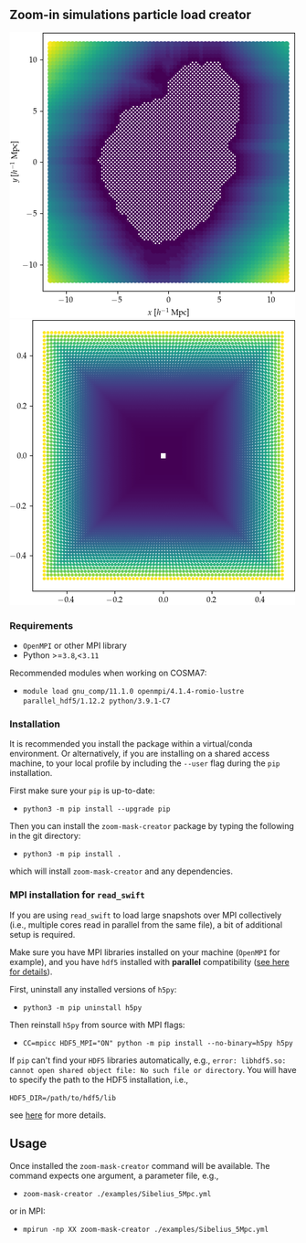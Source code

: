 ## Zoom-in simulations particle load creator

<p float="left">
  <img src="/examples/5Mpc_1_high_res.png" width="500" />
  <img src="/examples/5Mpc_1_low_res_skins.png" width="500" /> 
</p>

### Requirements

* `OpenMPI` or other MPI library
* Python >=`3.8`,<`3.11`

Recommended modules when working on COSMA7:

* `module load gnu_comp/11.1.0 openmpi/4.1.4-romio-lustre parallel_hdf5/1.12.2 python/3.9.1-C7`

### Installation

It is recommended you install the package within a virtual/conda environment.
Or alternatively, if you are installing on a shared access machine, to your
local profile by including the `--user` flag during the `pip` installation.

First make sure your `pip` is up-to-date:

* `python3 -m pip install --upgrade pip`

Then you can install the `zoom-mask-creator` package by typing the following in
the git directory:

* `python3 -m pip install .`

which will install `zoom-mask-creator` and any dependencies.

### MPI installation for `read_swift`

If you are using `read_swift` to load large snapshots over MPI collectively
(i.e., multiple cores read in parallel from the same file), a bit of additional
setup is required.

Make sure you have MPI libraries installed on your machine (`OpenMPI` for example), and you have `hdf5` installed with **parallel** compatibility ([see here for details](https://docs.h5py.org/en/stable/mpi.html)).

First, uninstall any installed versions of `h5py`:

* `python3 -m pip uninstall h5py`

Then reinstall `h5py` from source with MPI flags:

* `CC=mpicc HDF5_MPI="ON" python -m pip install --no-binary=h5py h5py`

If `pip` can't find your `HDF5` libraries automatically, e.g., `error: libhdf5.so: cannot open shared object file: No such file or directory`. You will have to specify the path to the HDF5 installation, i.e.,

`HDF5_DIR=/path/to/hdf5/lib`

see [here](https://docs.h5py.org/en/stable/build.html#building-against-parallel-hdf5) for more details.

## Usage

Once installed the `zoom-mask-creator` command will be available. The command expects one argument, a parameter file, e.g.,

* `zoom-mask-creator ./examples/Sibelius_5Mpc.yml`

or in MPI:

* `mpirun -np XX zoom-mask-creator ./examples/Sibelius_5Mpc.yml`
